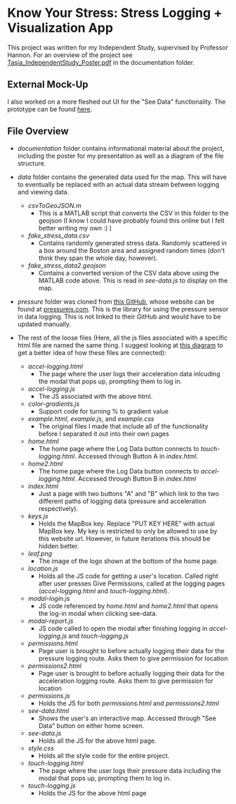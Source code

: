 # Know Your Stress: Stress Logging + Visualization App

This project was written for my Independent Study, supervised by Professor Hannon. For an overview of the project see [Tasia_IndependentStudy_Poster.pdf](https://github.com/tasglad/independentStudy/blob/master/Tasia_IndpendentStudy_Poster.pdf) in the documentation folder.

## External Mock-Up
I also worked on a more fleshed out UI for the "See Data" functionality. The prototype can be found [here](https://www.figma.com/proto/oCX6KgGzQCcbEyUQhFq2ee/IndependentStudy?node-id=27%3A0&scaling=scale-down&page-id=26%3A0).

## File Overview
* *documentation* folder contains informational material about the project, including the poster for my presentation as well as a diagram of the file structure.

* *data* folder contains the generated data used for the map. This will have to eventually be replaced with an actual data stream between logging and viewing data.
  * *csvToGeoJSON.m*
    * This is a MATLAB script that converts the CSV in this folder to the geojson (I know I could have probably found this online but I felt better writing my own :) )
  * *fake_stress_data.csv* 
    * Contains randomly generated stress data. Randomly scattered in a box around the Boston area and assigned random times (don't think they span the whole day, however).
  * *fake_stress_data2.geojson* 
    * Contains a converted version of the CSV data above using the MATLAB code above. This is read in *see-data.js* to display on the map.

* *pressure* folder was cloned from [this GitHub](https://github.com/stuyam/pressure), whose website can be found at [pressurejs.com](https://pressurejs.com/). This is the library for using the pressure sensor in data logging. This is not linked to their GitHub and would have to be updated manually. 

* The rest of the loose files (Here, all the js files associated with a specific html file are named the same thing. I suggest looking at [this diagram]() to get a better idea of how these files are connected):
  * *accel-logging.html* 
    * The page where the user logs their acceleration data inlcuding the modal that pops up, prompting them to log in.
  * *accel-logging.js* 
    * The JS associated with the above html. 
  * *color-gradients.js* 
    * Support code for turning % to gradient value
  * *example.html*, *example.js*, and *example.css*
    * The original files I made that include all of the functionality before I separated it out into their own pages
  * *home.html* 
    * The home page where the Log Data button connects to *touch-logging.html*. Accessed through Button A in *index.html*.
  * *home2.html* 
    * The home page where the Log Data button connects to *accel-logging.html*. Accessed through Button B in *index.html*
  * *index.html*
    * Just a page with two buttons "A" and "B" which link to the two different paths of logging data (pressure and acceleration respectively).
  * *keys.js* 
    * Holds the MapBox key. Replace "PUT KEY HERE" with actual MapBox key. My key is restricted to only be allowed to use by this website url. However, in future iterations this should be hidden better.
  * *leaf.png* 
    * The image of the logo shown at the bottom of the home page.
  * *location.js* 
    * Holds all the JS code for getting a user's location. Called right after user presses Give Permissions, called at the logging pages (*accel-logging.html* and *touch-logging.html*).
  * *modal-login.js*
    * JS code referenced by *home.html* and *home2.html* that opens the log-in modal when clicking see-data.
  * *modal-report.js*
    * JS code called to open the modal after finishing logging in *accel-logging.js* and *touch-logging.js*
  * *permissions.html*
    * Page user is brought to before actually logging their data for the pressure logging route. Asks them to give permission for location
  * *permissions2.html*
    * Page user is brought to before actually logging their data for the acceleration logging route. Asks them to give permission for location
  * *permissions.js*
    * Holds the JS for both *permissions.html* and *permissions2.html*
  * *see-data.html*
    * Shows the user's an interactive map. Accessed through "See Data" button on either home screen.
  * *see-data.js*
    * Holds all the JS for the above html page. 
  * *style.css*
    * Holds all the style code for the entire project.
  * *touch-logging.html*
    * The page where the user logs their pressure data including the modal that pops up, prompting them to log in.
  * *touch-logging.js*
    * Holds the JS for the above html page